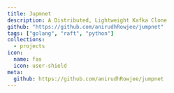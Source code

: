 ```yaml
---
title: Jupmnet
description: A Distributed, Lightweight Kafka Clone
github: "https://github.com/anirudhRowjee/jumpnet"
tags: ["golang", "raft", "python"]
collections:
  - projects
icon:
  name: fas
  icon: user-shield
meta:
  github: https://github.com/anirudhRowjee/jumpnet
---
```

